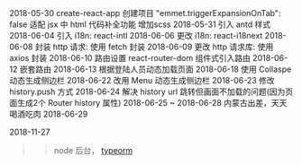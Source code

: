 2018-05-30
    create-react-app 创建项目
    "emmet.triggerExpansionOnTab": false 适配 jsx 中 html 代码补全功能
    增加scss
2018-05-31
    引入 antd 样式
2018-06-04
    引入 i18n: react-intl
2018-06-06
    更改 i18n: react-i18next
2018-06-08
    封装 http 请求: 使用 fetch 封装
2018-06-09
    更改 http 请求库: 使用 axios 封装
2018-06-10
    路由设置 react-router-dom
    组件式引入路由
2018-06-12
    嵌套路由
2018-06-13
    根据登陆人员动态加载页面
2018-06-18
    使用 Collaspe 动态生成侧边栏
2018-06-22
    改用 Menu 动态生成侧边栏
2018-06-23
    修改 history.push 方式
2018-06-24
    解决 history url 跳转但画面不加载的问题(因为页面生成2个 Router history 属性)
2018-06-25 ~ 2018-06-28
    内蒙古出差，天天喝酒吃肉
2018-06-29

2018-11-27
>> node 后台， [typeorm](https://github.com/typeorm/typeorm)